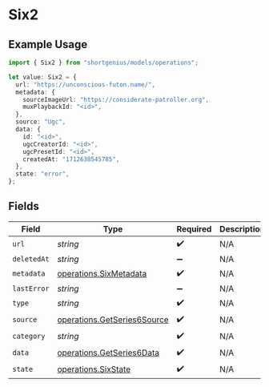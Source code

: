 # Six2

## Example Usage

```typescript
import { Six2 } from "shortgenius/models/operations";

let value: Six2 = {
  url: "https://unconscious-futon.name/",
  metadata: {
    sourceImageUrl: "https://considerate-patroller.org",
    muxPlaybackId: "<id>",
  },
  source: "Ugc",
  data: {
    id: "<id>",
    ugcCreatorId: "<id>",
    ugcPresetId: "<id>",
    createdAt: "1712638545785",
  },
  state: "error",
};
```

## Fields

| Field                                                                      | Type                                                                       | Required                                                                   | Description                                                                |
| -------------------------------------------------------------------------- | -------------------------------------------------------------------------- | -------------------------------------------------------------------------- | -------------------------------------------------------------------------- |
| `url`                                                                      | *string*                                                                   | :heavy_check_mark:                                                         | N/A                                                                        |
| `deletedAt`                                                                | *string*                                                                   | :heavy_minus_sign:                                                         | N/A                                                                        |
| `metadata`                                                                 | [operations.SixMetadata](../../models/operations/sixmetadata.md)           | :heavy_check_mark:                                                         | N/A                                                                        |
| `lastError`                                                                | *string*                                                                   | :heavy_minus_sign:                                                         | N/A                                                                        |
| `type`                                                                     | *string*                                                                   | :heavy_check_mark:                                                         | N/A                                                                        |
| `source`                                                                   | [operations.GetSeries6Source](../../models/operations/getseries6source.md) | :heavy_check_mark:                                                         | N/A                                                                        |
| `category`                                                                 | *string*                                                                   | :heavy_check_mark:                                                         | N/A                                                                        |
| `data`                                                                     | [operations.GetSeries6Data](../../models/operations/getseries6data.md)     | :heavy_check_mark:                                                         | N/A                                                                        |
| `state`                                                                    | [operations.SixState](../../models/operations/sixstate.md)                 | :heavy_check_mark:                                                         | N/A                                                                        |